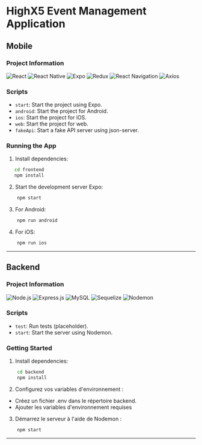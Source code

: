 # HighX5 Event Management Application

## Mobile 
### Project Information
![React](https://img.shields.io/badge/React-18.2.0-blue.svg)
![React Native](https://img.shields.io/badge/React%20Native-0.72.6-green.svg)
![Expo](https://img.shields.io/badge/Expo-~49.0.15-9cf.svg)
![Redux](https://img.shields.io/badge/Redux-^5.0.0-purple.svg)
![React Navigation](https://img.shields.io/badge/React%20Navigation-^6.1.9-orange.svg)
![Axios](https://img.shields.io/badge/Axios-^1.6.2-lightgrey.svg)


### Scripts

- `start`: Start the project using Expo.
- `android`: Start the project for Android.
- `ios`: Start the project for iOS.
- `web`: Start the project for web.
- `fakeApi`: Start a fake API server using json-server.

### Running the App
1. Install dependencies:
```bash
   cd frontend
   npm install
```
2. Start the development server Expo:
```bash
    npm start
```
3. For Android:
```bash
    npm run android
```
4. For iOS:
```bash
    npm run ios
```



---

## Backend
### Project Information
![Node.js](https://img.shields.io/badge/Node.js-^16.13.0-green.svg)
![Express.js](https://img.shields.io/badge/Express.js-^4.18.2-blue.svg)
![MySQL](https://img.shields.io/badge/MySQL-^3.6.3-orange.svg)
![Sequelize](https://img.shields.io/badge/Sequelize-^6.34.0-lightgrey.svg)
![Nodemon](https://img.shields.io/badge/Nodemon-^3.0.1-red.svg)


### Scripts

- `test`: Run tests (placeholder).
- `start`: Start the server using Nodemon.


### Getting Started

1. Install dependencies:
```bash
    cd backend
    npm install
```
2. Configurez vos variables d'environnement :
- Créez un fichier .env dans le répertoire backend.
- Ajouter les variables d'environnement requises
3. Démarrez le serveur à l'aide de Nodemon :
```bash
    npm start
```
---
